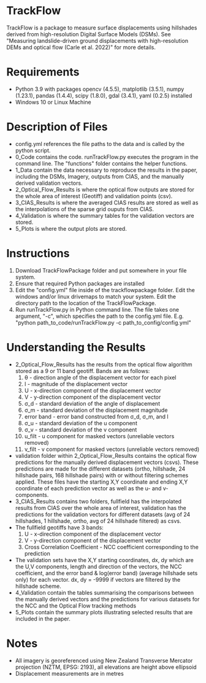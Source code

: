 # TrackFlow
TrackFlow is a package to measure surface displacements using hillshades derived from high-resolution Digital Surface Models (DSMs). See "Measuring landslide-driven ground displacements with high-resolution DEMs and optical flow (Carle et al. 2022)" for more details.

# Requirements
- Python 3.9 with packages opencv (4.5.5), matplotlib (3.5.1), numpy (1.23.1), pandas (1.4.4), scipy (1.8.0), gdal (3.4.1), yaml (0.2.5) installed
- Windows 10 or Linux Machine

# Description of Files
- config.yml references the file paths to the data and is called by the python script. 
- 0_Code contains the code. runTrackFlow.py executes the program in the command line. The "functions" folder contains the helper functions. 
- 1_Data contain the data necessary to reproduce the results in the paper, including the DSMs, Imagery, outputs from CIAS, and the manually derived validation vectors. 
- 2_Optical_Flow_Results is where the optical flow outputs are stored for the whole area of interest (Geotiff) and validation points (csv).
- 3_CIAS_Results is where the averaged CIAS results are stored as well as the interpolations of the sparse grid ouputs from CIAS. 
- 4_Validation is where the summary tables for the validation vectors are stored. 
- 5_Plots is where the output plots are stored.

# Instructions 
1. Download TrackFlowPackage folder and put somewhere in your file system.
2. Ensure that required Python packages are installed
3. Edit the "config.yml" file inside of the trackflowpackage folder. Edit the windows and/or linux drivemaps to match your system. Edit the directory path to the location of the TrackFlowPackage. 
4. Run runTrackFlow.py in Python command line. The file takes one argument, "-c", which specifies the path to the config.yml file. E.g. "python path_to_code/runTrackFlow.py -c path_to_config/config.yml"

# Understanding the Results
- 2_Optical_Flow_Results has the results from the optical flow algorithm stored as a 9 or 11 band geotiff. Bands are as follows:
  1. θ - direction angle of the displacement vector for each pixel
  2. l - magnitude of the displacement vector
  3. U - x-direction component of the displacement vector
  4. V - y-direction component of the displacement vector
  5. σ_d - standard deviation of the angle of displacement
  6. σ_m - standard deviation of the displacement magnitude
  7. error band - error band constructed from σ_d, σ_m, and l
  8. σ_u - standard deviation of the u component 
  9. σ_v - standard deviation of the v component 
  10. u_filt - u component for masked vectors (unreliable vectors removed)
  11. v_filt - v component for masked vectors (unreliable vectors removed) 
- validation folder within 2_Optical_Flow_Results contains the optical flow predictions for the manually derived displacement vectors (csvs). These predictions are made for the different datasets (ortho, hillshade, 24 hillshade pairs, 168 hillshade pairs) with or without filtering schemes applied. These files have the starting X,Y coordinate and ending X,Y coordinate of each prediction vector as well as the u- and v- components.
- 3_CIAS_Results contains two folders, fullfield has the interpolated results from CIAS over the whole area of interest, validation has the predictions for the validation vectors for different datasets (avg of 24 hillshades, 1 hillshade, ortho, avg of 24 hillshade filtered) as csvs. 
- The fullfield geotiffs have 3 bands:
  1. U - x-direction component of the displacement vector
  2. V - y-direction component of the displacement vector
  3. Cross Correlation Coefficient - NCC coefficient corresponding to the prediction 
- The validation sets have the X,Y starting coordinates, dx, dy which are the U,V components, length and direction of the vectors, the NCC coefficient, and the error band & log(error band) (average hillshade sets only) for each vector. dx, dy = -9999 if vectors are filtered by the hillshade scheme. 
- 4_Validation contain the tables summarising the comparisons between the manually derived vectors and the predictions for various datasets for the NCC and the Optical Flow tracking methods
- 5_Plots contain the summary plots illustrating selected results that are included in the paper.

# Notes
- All imagery is georeferenced using New Zealand Transverse Mercator projection (NZTM, EPSG: 2193), all elevations are height above ellipsoid 
- Displacement measurements are in metres


